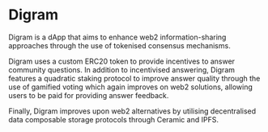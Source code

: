 # Digram
<!-- ## Overview -->
Digram is a dApp that aims to enhance web2 information-sharing approaches through the use of tokenised consensus mechanisms. 

Digram uses a custom ERC20 token to provide incentives to answer community questions.
In addition to incentivised answering, Digram features a quadratic staking protocol to improve answer quality through the use of gamified voting which again improves on web2 solutions, allowing users to be paid for providing answer feedback. 

Finally, Digram improves upon web2 alternatives by utilising decentralised data composable storage protocols through Ceramic and IPFS.

<!-- ## Setup 


### `npm start`

Runs the app in the development mode.\
Open [http://localhost:3000](http://localhost:3000) to view it in the browser.

The page will reload if you make edits.\
You will also see any lint errors in the console.

### `npm test`

Launches the test runner in the interactive watch mode.\
See the section about [running tests](https://facebook.github.io/create-react-app/docs/running-tests) for more information.

### `npm run build`

Builds the app for production to the `build` folder.\
It correctly bundles React in production mode and optimizes the build for the best performance. -->